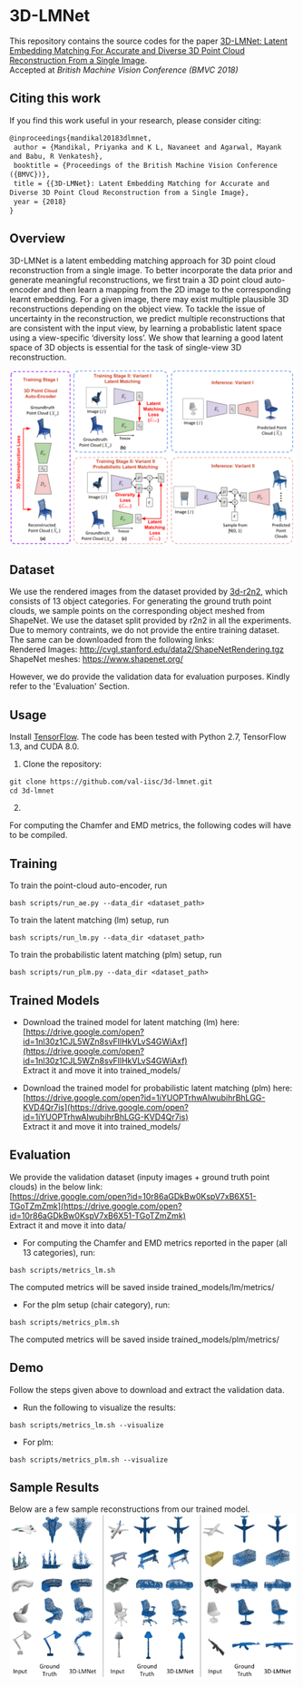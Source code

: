 # 3D-LMNet
This repository contains the source codes for the paper [3D-LMNet: Latent Embedding Matching For Accurate and Diverse 3D Point Cloud Reconstruction From a Single Image](https://arxiv.org/abs/1807.07796).</br>
Accepted at *British Machine Vision Conference (BMVC 2018)*

## Citing this work
If you find this work useful in your research, please consider citing:
```
@inproceedings{mandikal20183dlmnet,
 author = {Mandikal, Priyanka and K L, Navaneet and Agarwal, Mayank and Babu, R Venkatesh},
 booktitle = {Proceedings of the British Machine Vision Conference ({BMVC})},
 title = {{3D-LMNet}: Latent Embedding Matching for Accurate and Diverse 3D Point Cloud Reconstruction from a Single Image},
 year = {2018}
}
```

## Overview
3D-LMNet is a latent embedding matching approach for 3D point cloud reconstruction from a single image. To better incorporate the data prior and generate meaningful reconstructions, we first train a 3D point cloud auto-encoder and then learn a mapping from the 2D image to the corresponding learnt embedding. For a given image, there may exist multiple plausible 3D reconstructions depending on the object view. To tackle the issue of uncertainty in the reconstruction, we predict multiple reconstructions that are consistent with the input view, by learning a probablistic latent space using a view-specific ‘diversity loss’. We show that learning a good latent space of 3D objects is essential for the task of single-view 3D reconstruction.

![Overview of 3D-LMNet](images/approach_overview.png)

## Dataset
We use the rendered images from the dataset provided by <a href="https://github.com/chrischoy/3D-R2N2" target="_blank" >3d-r2n2</a>, which consists of 13 object categories. For generating the ground truth point clouds, we sample points on the corresponding object meshed from ShapeNet. We use the dataset split provided by r2n2 in all the experiments. Due to memory contraints, we do not provide the entire training dataset. The same can be downloaded from the following links:<br>
Rendered Images: http://cvgl.stanford.edu/data2/ShapeNetRendering.tgz<br>
ShapeNet meshes: https://www.shapenet.org/

However, we do provide the validation data for evaluation purposes. Kindly refer to the 'Evaluation' Section.

## Usage
Install [TensorFlow](https://www.tensorflow.org/install/). The code has been tested with Python 2.7, TensorFlow 1.3, and CUDA 8.0. 

1. Clone the repository:
```shell
git clone https://github.com/val-iisc/3d-lmnet.git
cd 3d-lmnet
```
2. 

For computing the Chamfer and EMD metrics, the following codes will have to be compiled.

## Training
To train the point-cloud auto-encoder, run
```shell
bash scripts/run_ae.py --data_dir <dataset_path>
```

To train the latent matching (lm) setup, run
```shell
bash scripts/run_lm.py --data_dir <dataset_path>
```

To train the probabilistic latent matching (plm) setup, run
```shell
bash scripts/run_plm.py --data_dir <dataset_path>
```

## Trained Models
- Download the trained model for latent matching (lm) here:<br>
[https://drive.google.com/open?id=1nl30z1CJL5WZn8svFllHkVLvS4GWiAxf](https://drive.google.com/open?id=1nl30z1CJL5WZn8svFllHkVLvS4GWiAxf) <br>
Extract it and move it into trained_models/

- Download the trained model for probabilistic latent matching (plm) here:<br>
[https://drive.google.com/open?id=1iYUOPTrhwAIwubihrBhLGG-KVD4Qr7is](https://drive.google.com/open?id=1iYUOPTrhwAIwubihrBhLGG-KVD4Qr7is) <br>
Extract it and move it into trained_models/

## Evaluation
We provide the validation dataset (inputy images + ground truth point clouds) in the below link:<br>
[https://drive.google.com/open?id=10r86aGDkBw0KspV7xB6X51-TGoTZmZmk](https://drive.google.com/open?id=10r86aGDkBw0KspV7xB6X51-TGoTZmZmk)<br>
Extract it and move it into data/

- For computing the Chamfer and EMD metrics reported in the paper (all 13 categories), run:
```shell
bash scripts/metrics_lm.sh
```
The computed metrics will be saved inside trained_models/lm/metrics/

- For the plm setup (chair category), run:
```shell
bash scripts/metrics_plm.sh
```
The computed metrics will be saved inside trained_models/plm/metrics/

## Demo
Follow the steps given above to download and extract the validation data.

- Run the following to visualize the results:
```shell
bash scripts/metrics_lm.sh --visualize
```

- For plm:
```shell
bash scripts/metrics_plm.sh --visualize
```

## Sample Results
Below are a few sample reconstructions from our trained model.
![3D-LMNet_sample_results](images/sample_results.png)

